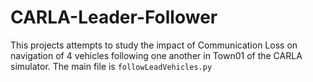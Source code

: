 # CARLA-Leader-Follower

This projects attempts to study the impact of Communication Loss on navigation of 4 vehicles following one another in Town01 of the CARLA simulator. The main file is ```followLeadVehicles.py```
